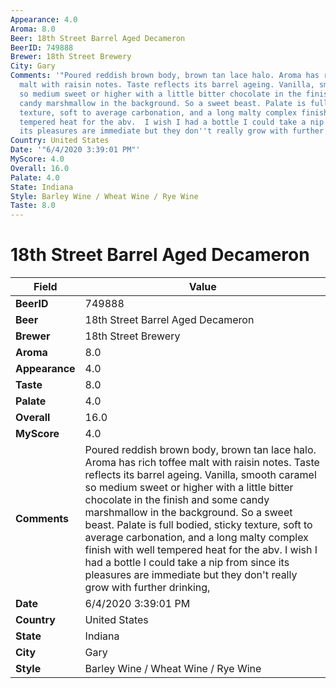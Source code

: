 ```yaml
---
Appearance: 4.0
Aroma: 8.0
Beer: 18th Street Barrel Aged Decameron
BeerID: 749888
Brewer: 18th Street Brewery
City: Gary
Comments: '"Poured reddish brown body, brown tan lace halo. Aroma has rich toffee
  malt with raisin notes. Taste reflects its barrel ageing. Vanilla, smooth caramel
  so medium sweet or higher with a little bitter chocolate in the finish and some
  candy marshmallow in the background. So a sweet beast. Palate is full bodied, sticky
  texture, soft to average carbonation, and a long malty complex finish with well
  tempered heat for the abv.  I wish I had a bottle I could take a nip from since
  its pleasures are immediate but they don''t really grow with further drinking,"'
Country: United States
Date: '"6/4/2020 3:39:01 PM"'
MyScore: 4.0
Overall: 16.0
Palate: 4.0
State: Indiana
Style: Barley Wine / Wheat Wine / Rye Wine
Taste: 8.0
---
```


# 18th Street Barrel Aged Decameron

| Field         | Value |
|---------------|-------|
| **BeerID** | 749888 |
| **Beer** | 18th Street Barrel Aged Decameron |
| **Brewer** | 18th Street Brewery |
| **Aroma** | 8.0 |
| **Appearance** | 4.0 |
| **Taste** | 8.0 |
| **Palate** | 4.0 |
| **Overall** | 16.0 |
| **MyScore** | 4.0 |
| **Comments** | Poured reddish brown body, brown tan lace halo. Aroma has rich toffee malt with raisin notes. Taste reflects its barrel ageing. Vanilla, smooth caramel so medium sweet or higher with a little bitter chocolate in the finish and some candy marshmallow in the background. So a sweet beast. Palate is full bodied, sticky texture, soft to average carbonation, and a long malty complex finish with well tempered heat for the abv.  I wish I had a bottle I could take a nip from since its pleasures are immediate but they don't really grow with further drinking, |
| **Date** | 6/4/2020 3:39:01 PM |
| **Country** | United States |
| **State** | Indiana |
| **City** | Gary |
| **Style** | Barley Wine / Wheat Wine / Rye Wine |
